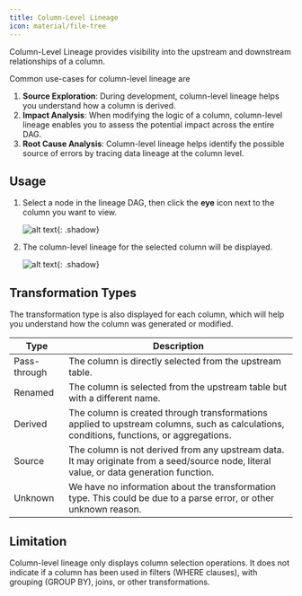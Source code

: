 ```yaml
---
title: Column-Level Lineage
icon: material/file-tree
---
```


Column-Level Lineage provides visibility into the upstream and downstream relationships of a column. 

Common use-cases for column-level lineage are

1. **Source Exploration**: During development, column-level lineage helps you understand how a column is derived.
2. **Impact Analysis**: When modifying the logic of a column, column-level lineage enables you to assess the potential impact across the entire DAG.
3. **Root Cause Analysis**: Column-level lineage helps identify the possible source of errors by tracing data lineage at the column level.

## Usage

1. Select a node in the lineage DAG, then click the **eye** icon next to the column you want to view.

    ![alt text](../../assets/images/features/cll-1.png){: .shadow}

1. The column-level lineage for the selected column will be displayed.

    ![alt text](../../assets/images/features/cll-2.png){: .shadow}

## Transformation Types

The transformation type is also displayed for each column, which will help you understand how the column was generated or modified.

| Type | Description  |
|------|--------------|
| Pass-through  |The column is directly selected from the upstream table. |
| Renamed | The column is selected from the upstream table but with a different name. |
| Derived | The column is created through transformations applied to upstream columns, such as calculations, conditions, functions, or aggregations. |
| Source | The column is not derived from any upstream data. It may originate from a seed/source node, literal value, or data generation function. |
| Unknown | We have no information about the transformation type. This could be due to a parse error, or other unknown reason. | 


## Limitation

Column-level lineage only displays column selection operations. It does not indicate if a column has been used in filters (WHERE clauses), with grouping (GROUP BY), joins, or other transformations.